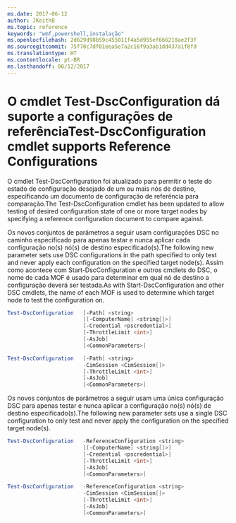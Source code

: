 ```yaml
---
ms.date: 2017-06-12
author: JKeithB
ms.topic: reference
keywords: "wmf,powershell,instalação"
ms.openlocfilehash: 2d629d98b59c455011f4a5d955ef666218ae2f3f
ms.sourcegitcommit: 75f70c7df01eea5e7a2c16f9a3ab1dd437a1f8fd
ms.translationtype: HT
ms.contentlocale: pt-BR
ms.lasthandoff: 06/12/2017
---
```

# <a name="test-dscconfiguration-cmdlet-supports-reference-configurations"></a><span data-ttu-id="c671d-102">O cmdlet Test-DscConfiguration dá suporte a configurações de referência</span><span class="sxs-lookup"><span data-stu-id="c671d-102">Test-DscConfiguration cmdlet supports Reference Configurations</span></span>

<span data-ttu-id="c671d-103">O cmdlet Test-DscConfiguration foi atualizado para permitir o teste do estado de configuração desejado de um ou mais nós de destino, especificando um documento de configuração de referência para comparação.</span><span class="sxs-lookup"><span data-stu-id="c671d-103">The Test-DscConfiguration cmdlet has been updated to allow testing of desired configuration state of one or more target nodes by specifying a reference configuration document to compare against.</span></span>

<span data-ttu-id="c671d-104">Os novos conjuntos de parâmetros a seguir usam configurações DSC no caminho especificado para apenas testar e nunca aplicar cada configuração no(s) nó(s) de destino especificado(s).</span><span class="sxs-lookup"><span data-stu-id="c671d-104">The following new parameter sets use DSC configurations in the path specified to only test and never apply each configuration on the specified target node(s).</span></span> <span data-ttu-id="c671d-105">Assim como acontece com Start-DscConfiguration e outros cmdlets do DSC, o nome de cada MOF é usado para determinar em qual nó de destino a configuração deverá ser testada.</span><span class="sxs-lookup"><span data-stu-id="c671d-105">As with Start-DscConfiguration and other DSC cmdlets, the name of each MOF is used to determine which target node to test the configuration on.</span></span> 

```PowerShell
Test-DscConfiguration   [-Path] <string> 
                        [[-ComputerName] <string[]>] 
                        [-Credential <pscredential>] 
                        [-ThrottleLimit <int>] 
                        [-AsJob] 
                        [<CommonParameters>]

Test-DscConfiguration   [-Path] <string> 
                        -CimSession <CimSession[]> 
                        [-ThrottleLimit <int>] 
                        [-AsJob] 
                        [<CommonParameters>]
```

<span data-ttu-id="c671d-106">Os novos conjuntos de parâmetros a seguir usam uma única configuração DSC para apenas testar e nunca aplicar a configuração no(s) nó(s) de destino especificado(s).</span><span class="sxs-lookup"><span data-stu-id="c671d-106">The following new parameter sets use a single DSC configuration to only test and never apply the configuration on the specified target node(s).</span></span> 

```PowerShell
Test-DscConfiguration   -ReferenceConfiguration <string> 
                        [[-ComputerName] <string[]>]
                        [-Credential <pscredential>] 
                        [-ThrottleLimit <int>] 
                        [-AsJob] 
                        [<CommonParameters>]

Test-DscConfiguration   -ReferenceConfiguration <string> 
                        -CimSession <CimSession[]> 
                        [-ThrottleLimit <int>] 
                        [-AsJob] 
                        [<CommonParameters>]
```

